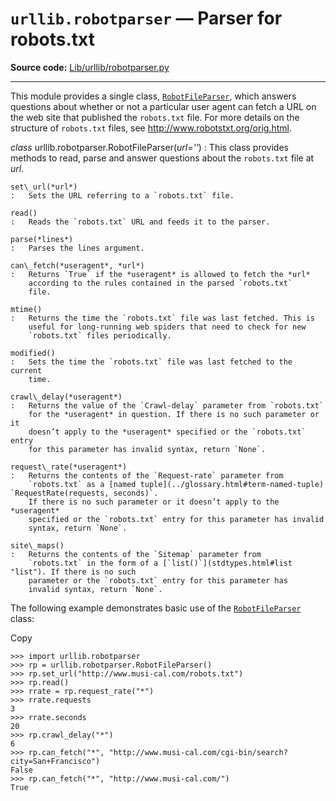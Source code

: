 `urllib.robotparser` — Parser for robots.txt
============================================

**Source code:** [Lib/urllib/robotparser.py](https://github.com/python/cpython/tree/3.13/Lib/urllib/robotparser.py)

---

This module provides a single class, [`RobotFileParser`](#urllib.robotparser.RobotFileParser "urllib.robotparser.RobotFileParser"), which answers
questions about whether or not a particular user agent can fetch a URL on the
web site that published the `robots.txt` file. For more details on the
structure of `robots.txt` files, see <http://www.robotstxt.org/orig.html>.

*class* urllib.robotparser.RobotFileParser(*url=''*)
:   This class provides methods to read, parse and answer questions about the
    `robots.txt` file at *url*.

    set\_url(*url*)
    :   Sets the URL referring to a `robots.txt` file.

    read()
    :   Reads the `robots.txt` URL and feeds it to the parser.

    parse(*lines*)
    :   Parses the lines argument.

    can\_fetch(*useragent*, *url*)
    :   Returns `True` if the *useragent* is allowed to fetch the *url*
        according to the rules contained in the parsed `robots.txt`
        file.

    mtime()
    :   Returns the time the `robots.txt` file was last fetched. This is
        useful for long-running web spiders that need to check for new
        `robots.txt` files periodically.

    modified()
    :   Sets the time the `robots.txt` file was last fetched to the current
        time.

    crawl\_delay(*useragent*)
    :   Returns the value of the `Crawl-delay` parameter from `robots.txt`
        for the *useragent* in question. If there is no such parameter or it
        doesn’t apply to the *useragent* specified or the `robots.txt` entry
        for this parameter has invalid syntax, return `None`.

    request\_rate(*useragent*)
    :   Returns the contents of the `Request-rate` parameter from
        `robots.txt` as a [named tuple](../glossary.html#term-named-tuple) `RequestRate(requests, seconds)`.
        If there is no such parameter or it doesn’t apply to the *useragent*
        specified or the `robots.txt` entry for this parameter has invalid
        syntax, return `None`.

    site\_maps()
    :   Returns the contents of the `Sitemap` parameter from
        `robots.txt` in the form of a [`list()`](stdtypes.html#list "list"). If there is no such
        parameter or the `robots.txt` entry for this parameter has
        invalid syntax, return `None`.

The following example demonstrates basic use of the [`RobotFileParser`](#urllib.robotparser.RobotFileParser "urllib.robotparser.RobotFileParser")
class:

Copy

```
>>> import urllib.robotparser
>>> rp = urllib.robotparser.RobotFileParser()
>>> rp.set_url("http://www.musi-cal.com/robots.txt")
>>> rp.read()
>>> rrate = rp.request_rate("*")
>>> rrate.requests
3
>>> rrate.seconds
20
>>> rp.crawl_delay("*")
6
>>> rp.can_fetch("*", "http://www.musi-cal.com/cgi-bin/search?city=San+Francisco")
False
>>> rp.can_fetch("*", "http://www.musi-cal.com/")
True

```